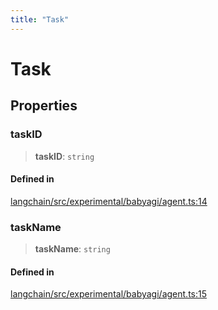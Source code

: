 ```yaml
---
title: "Task"
---
```


# Task

## Properties

### taskID

> **taskID**: `string`

#### Defined in

[langchain/src/experimental/babyagi/agent.ts:14](https://github.com/hwchase17/langchainjs/blob/ddf2996/langchain/src/experimental/babyagi/agent.ts#L14)

### taskName

> **taskName**: `string`

#### Defined in

[langchain/src/experimental/babyagi/agent.ts:15](https://github.com/hwchase17/langchainjs/blob/ddf2996/langchain/src/experimental/babyagi/agent.ts#L15)
